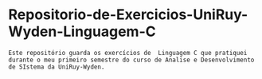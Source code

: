 # Repositorio-de-Exercicios-UniRuy-Wyden-Linguagem-C
    Este repositório guarda os exercícios de  Linguagem C que pratiquei durante o meu primeiro semestre do curso de Analise e Desenvolvimento de SIstema da UniRuy-Wyden. 
